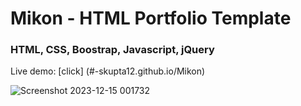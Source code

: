 <h1>Mikon - HTML Portfolio Template</h1>
<h3>HTML, CSS, Boostrap, Javascript, jQuery</h3>

Live demo:  [click] (#-skupta12.github.io/Mikon)

![Screenshot 2023-12-15 001732](https://github.com/skupta12/Mikon/assets/89469062/b102692c-545f-4fab-a47f-7ede88ae1c1b)
